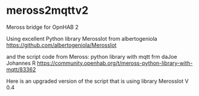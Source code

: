 # meross2mqttv2

Meross bridge for OpnHAB 2

Using excellent Python library MerossIot from albertogeniola
https://github.com/albertogeniola/MerossIot

and the script code from Meross: python library with mqtt frm daJoe Johannes R
https://community.openhab.org/t/meross-python-library-with-mqtt/83362

Here is an upgraded version of the script that is using library MerossIot V 0.4

